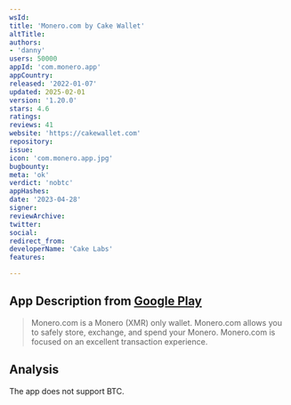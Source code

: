 ```yaml
---
wsId: 
title: 'Monero.com by Cake Wallet'
altTitle: 
authors:
- 'danny'
users: 50000
appId: 'com.monero.app'
appCountry: 
released: '2022-01-07'
updated: 2025-02-01
version: '1.20.0'
stars: 4.6
ratings: 
reviews: 41
website: 'https://cakewallet.com'
repository: 
issue: 
icon: 'com.monero.app.jpg'
bugbounty: 
meta: 'ok'
verdict: 'nobtc'
appHashes: 
date: '2023-04-28'
signer: 
reviewArchive: 
twitter: 
social: 
redirect_from: 
developerName: 'Cake Labs'
features: 

---
```


## App Description from [Google Play](https://play.google.com/store/apps/details?id=com.monero.app) 

> Monero.com is a Monero (XMR) only wallet. Monero.com allows you to safely store, exchange, and spend your Monero. Monero.com is focused on an excellent transaction experience.

## Analysis 

The app does not support BTC.